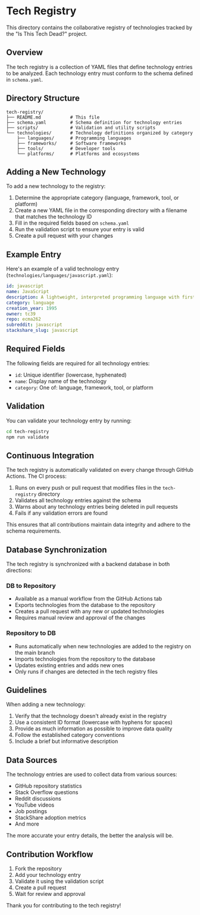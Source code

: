 # Tech Registry

This directory contains the collaborative registry of technologies tracked by the "Is This Tech Dead?" project.

## Overview

The tech registry is a collection of YAML files that define technology entries to be analyzed. Each technology entry must conform to the schema defined in `schema.yaml`.

## Directory Structure

```
tech-registry/
├── README.md           # This file
├── schema.yaml         # Schema definition for technology entries
├── scripts/            # Validation and utility scripts
└── technologies/       # Technology definitions organized by category
    ├── languages/      # Programming languages
    ├── frameworks/     # Software frameworks
    ├── tools/          # Developer tools
    └── platforms/      # Platforms and ecosystems
```

## Adding a New Technology

To add a new technology to the registry:

1. Determine the appropriate category (language, framework, tool, or platform)
2. Create a new YAML file in the corresponding directory with a filename that matches the technology ID
3. Fill in the required fields based on `schema.yaml`
4. Run the validation script to ensure your entry is valid
5. Create a pull request with your changes

## Example Entry

Here's an example of a valid technology entry (`technologies/languages/javascript.yaml`):

```yaml
id: javascript
name: JavaScript
description: A lightweight, interpreted programming language with first-class functions
category: language
creation_year: 1995
owner: tc39
repo: ecma262
subreddit: javascript
stackshare_slug: javascript
```

## Required Fields

The following fields are required for all technology entries:

- `id`: Unique identifier (lowercase, hyphenated)
- `name`: Display name of the technology
- `category`: One of: language, framework, tool, or platform

## Validation

You can validate your technology entry by running:

```bash
cd tech-registry
npm run validate
```

## Continuous Integration

The tech registry is automatically validated on every change through GitHub Actions. The CI process:

1. Runs on every push or pull request that modifies files in the `tech-registry` directory
2. Validates all technology entries against the schema
3. Warns about any technology entries being deleted in pull requests
4. Fails if any validation errors are found

This ensures that all contributions maintain data integrity and adhere to the schema requirements.

## Database Synchronization

The tech registry is synchronized with a backend database in both directions:

### DB to Repository
- Available as a manual workflow from the GitHub Actions tab
- Exports technologies from the database to the repository
- Creates a pull request with any new or updated technologies
- Requires manual review and approval of the changes

### Repository to DB 
- Runs automatically when new technologies are added to the registry on the main branch
- Imports technologies from the repository to the database
- Updates existing entries and adds new ones
- Only runs if changes are detected in the tech registry files


## Guidelines

When adding a new technology:

1. Verify that the technology doesn't already exist in the registry
2. Use a consistent ID format (lowercase with hyphens for spaces)
3. Provide as much information as possible to improve data quality
4. Follow the established category conventions
5. Include a brief but informative description

## Data Sources

The technology entries are used to collect data from various sources:

- GitHub repository statistics
- Stack Overflow questions
- Reddit discussions
- YouTube videos
- Job postings
- StackShare adoption metrics
- And more

The more accurate your entry details, the better the analysis will be.

## Contribution Workflow

1. Fork the repository
2. Add your technology entry
3. Validate it using the validation script
4. Create a pull request
5. Wait for review and approval

Thank you for contributing to the tech registry! 